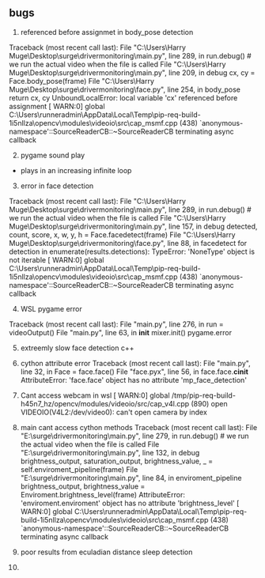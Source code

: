 ## bugs

1. referenced before assignmet in body_pose detection

Traceback (most recent call last):
  File "C:\Users\Harry Muge\Desktop\surge\drivermonitoring\main.py", line 289, in <module>
    run.debug() # we run the actual video when the file is called
  File "C:\Users\Harry Muge\Desktop\surge\drivermonitoring\main.py", line 209, in debug
    cx, cy = Face.body_pose(frame)
  File "C:\Users\Harry Muge\Desktop\surge\drivermonitoring\face.py", line 254, in body_pose
    return cx, cy
UnboundLocalError: local variable 'cx' referenced before assignment
[ WARN:0] global C:\Users\runneradmin\AppData\Local\Temp\pip-req-build-1i5nllza\opencv\modules\videoio\src\cap_msmf.cpp (438) `anonymous-namespace'::SourceReaderCB::~SourceReaderCB terminating async callback

2. pygame sound play

- plays in an increasing infinite loop

3. error in face detection

Traceback (most recent call last):
  File "C:\Users\Harry Muge\Desktop\surge\drivermonitoring\main.py", line 289, in <module>
    run.debug() # we run the actual video when the file is called
  File "C:\Users\Harry Muge\Desktop\surge\drivermonitoring\main.py", line 157, in debug
    detected, count, score, x, w, y, h = Face.facedetect(frame)
  File "C:\Users\Harry Muge\Desktop\surge\drivermonitoring\face.py", line 88, in facedetect
    for detection in enumerate(results.detections):
TypeError: 'NoneType' object is not iterable
[ WARN:0] global C:\Users\runneradmin\AppData\Local\Temp\pip-req-build-1i5nllza\opencv\modules\videoio\src\cap_msmf.cpp (438) `anonymous-namespace'::SourceReaderCB::~SourceReaderCB terminating async callback

4. WSL pygame error

Traceback (most recent call last):
  File "main.py", line 276, in <module>
    run = videoOutput()
  File "main.py", line 63, in __init__
    mixer.init()
pygame.error

5. extreemly slow face detection c++

6. cython attribute error
Traceback (most recent call last):
  File "main.py", line 32, in <module>
    Face = face.face()
  File "face.pyx", line 56, in face.face.__cinit__
AttributeError: 'face.face' object has no attribute 'mp_face_detection'

7. Cant access webcam in wsl
[ WARN:0] global /tmp/pip-req-build-h45n7_hz/opencv/modules/videoio/src/cap_v4l.cpp (890) open VIDEOIO(V4L2:/dev/video0): can't open camera by index

8. main cant access cython methods
Traceback (most recent call last):
  File "E:\surge\drivermonitoring\main.py", line 279, in <module>
    run.debug() # we run the actual video when the file is called
  File "E:\surge\drivermonitoring\main.py", line 132, in debug
    brightness_output, saturation_output, brightness_value, _ = self.enviroment_pipeline(frame)
  File "E:\surge\drivermonitoring\main.py", line 84, in enviroment_pipeline
    brightness_output, brightness_value = Enviroment.brightness_level(frame)
AttributeError: 'enviroment.enviroment' object has no attribute 'brightness_level'
[ WARN:0] global C:\Users\runneradmin\AppData\Local\Temp\pip-req-build-1i5nllza\opencv\modules\videoio\src\cap_msmf.cpp (438) `anonymous-namespace'::SourceReaderCB::~SourceReaderCB terminating async callback

9. poor results from eculadian distance sleep detection

10. 










